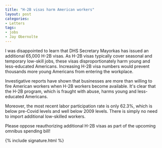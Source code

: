 ```yaml
---
title: "H-2B visas harm American workers"
layout: post
categories:
- Letters
tags:
- jobs
- Jay Obernolte
---
```


I was disappointed to learn that DHS Secretary Mayorkas has issued an additional 65,000 H-2B visas. As H-2B visas typically cover seasonal and temporary low-skill jobs, these visas disproportionately harm young and less-educated Americans. Increasing H-2B visa numbers would prevent thousands more young Americans from entering the workplace.

Investigative reports have shown that businesses are more than willing to fire American workers when H-2B workers become available. It's clear that the H-2B program, which is fraught with abuse, harms young and less-educated Americans.

Moreover, the most recent labor participation rate is only 62.3%, which is below pre-Covid levels and well below 2009 levels. There is simply no need to import additional low-skilled workers.

Please oppose reauthorizing additional H-2B visas as part of the upcoming omnibus spending bill!

{% include signature.html %}
